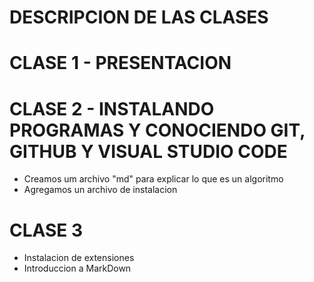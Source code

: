 # DESCRIPCION DE LAS CLASES


# CLASE 1 - PRESENTACION


# CLASE 2 - INSTALANDO PROGRAMAS Y CONOCIENDO GIT, GITHUB Y VISUAL STUDIO CODE 

- Creamos um archivo "md" para explicar lo que es un algoritmo
- Agregamos un archivo de instalacion

# CLASE 3
- Instalacion de extensiones 
- Introduccion a MarkDown